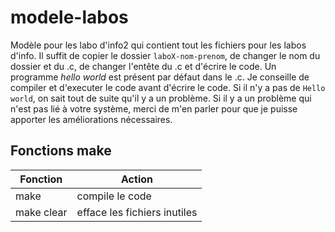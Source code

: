 # modele-labos
 Modèle pour les labo d'info2 qui contient tout les fichiers pour les labos d'info. Il suffit de copier le dossier `laboX-nom-prenom`, de changer le nom du dossier et du .c, de changer l'entête du .c et d'écrire le code. Un programme *hello world* est présent par défaut dans le .c. Je conseille de compiler et d'executer le code avant d'écrire le code. Si il n'y a pas de `Hello world`, on sait tout de suite qu'il y a un problème. Si il y a un problème qui n'est pas lié à votre système, merci de m'en parler pour que je puisse apporter les améliorations nécessaires.

## Fonctions make
Fonction	| Action
------------|-----------------------------
make		| compile le code
make clear	| efface les fichiers inutiles
